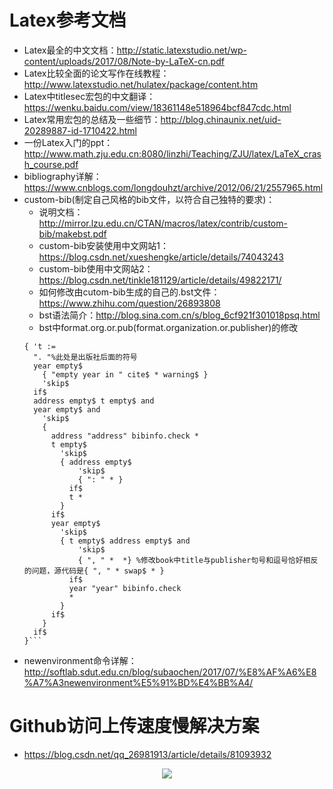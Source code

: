 # Latex参考文档
- Latex最全的中文文档：http://static.latexstudio.net/wp-content/uploads/2017/08/Note-by-LaTeX-cn.pdf
- Latex比较全面的论文写作在线教程：http://www.latexstudio.net/hulatex/package/content.htm
- Latex中titlesec宏包的中文翻译：https://wenku.baidu.com/view/18361148e518964bcf847cdc.html
- Latex常用宏包的总结及一些细节：http://blog.chinaunix.net/uid-20289887-id-1710422.html
- 一份Latex入门的ppt：http://www.math.zju.edu.cn:8080/linzhi/Teaching/ZJU/latex/LaTeX_crash_course.pdf
- bibliography详解：https://www.cnblogs.com/longdouhzt/archive/2012/06/21/2557965.html
- custom-bib(制定自己风格的bib文件，以符合自己独特的要求)：
  - 说明文档：http://mirror.lzu.edu.cn/CTAN/macros/latex/contrib/custom-bib/makebst.pdf
  - custom-bib安装使用中文网站1：https://blog.csdn.net/xueshengke/article/details/74043243
  - custom-bib使用中文网站2：https://blog.csdn.net/tinkle181129/article/details/49822171/
  - 如何修改由cutom-bib生成的自己的.bst文件：https://www.zhihu.com/question/26893808
  - bst语法简介：http://blog.sina.com.cn/s/blog_6cf921f301018psq.html
  - bst中format.org.or.pub(format.organization.or.publisher)的修改
  ```FUNCTION {format.org.or.pub}
  { 't :=
    ". "%此处是出版社后面的符号
    year empty$
      { "empty year in " cite$ * warning$ }
      'skip$
    if$
    address empty$ t empty$ and
    year empty$ and
      'skip$
      {
        address "address" bibinfo.check *
        t empty$
          'skip$
          { address empty$
              'skip$
              { ": " * }
            if$
            t *
          }
        if$
        year empty$
          'skip$
          { t empty$ address empty$ and
              'skip$
              { ", " *  *} %修改book中title与publisher句号和逗号恰好相反的问题，源代码是{ ", " * swap$ * } 
            if$
            year "year" bibinfo.check
            *
          }
        if$
      }
    if$
  }```
- newenvironment命令详解：http://softlab.sdut.edu.cn/blog/subaochen/2017/07/%E8%AF%A6%E8%A7%A3newenvironment%E5%91%BD%E4%BB%A4/
# Github访问上传速度慢解决方案
- https://blog.csdn.net/qq_26981913/article/details/81093932
 <div align=center><img src="https://github.com/small25300/Latex/blob/master/PaperFormat/Logo/logo.jpg?raw=true"></div>
 
